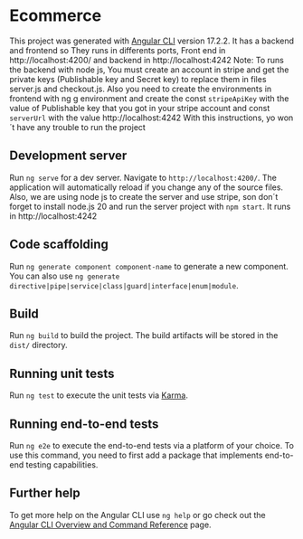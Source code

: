 # Ecommerce

This project was generated with [Angular CLI](https://github.com/angular/angular-cli) version 17.2.2.
It has a backend and frontend so They runs in differents ports, Front end in  http://localhost:4200/ and backend in http://localhost:4242
Note: To runs the backend with node js, You must create an account in stripe and get the private keys (Publishable key and Secret key) to replace them in files server.js and checkout.js.
Also you need to create the environments in frontend with ng g environment and create the const `stripeApiKey` with the value of Publishable key that you got in your stripe account and const `serverUrl` with the value http://localhost:4242
With this instructions, yo won´t have any trouble to run the project

## Development server

Run `ng serve` for a dev server. Navigate to `http://localhost:4200/`. The application will automatically reload if you change any of the source files.
Also, we are using node js to create the server and use stripe, son don´t forget to install node.js 20 and run the server project with  `npm start`. It runs in http://localhost:4242

## Code scaffolding

Run `ng generate component component-name` to generate a new component. You can also use `ng generate directive|pipe|service|class|guard|interface|enum|module`.

## Build

Run `ng build` to build the project. The build artifacts will be stored in the `dist/` directory.

## Running unit tests

Run `ng test` to execute the unit tests via [Karma](https://karma-runner.github.io).

## Running end-to-end tests

Run `ng e2e` to execute the end-to-end tests via a platform of your choice. To use this command, you need to first add a package that implements end-to-end testing capabilities.

## Further help

To get more help on the Angular CLI use `ng help` or go check out the [Angular CLI Overview and Command Reference](https://angular.io/cli) page.
